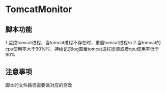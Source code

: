 # TomcatMonitor
## 脚本功能
  1.监控tomcat进程，当tomcat进程不存在时，重启tomcat进程\n
  2.当tomcat的cpu使用率大于90%时，持续记录log直至tomcat进程崩溃或者cpu使用率低于90%
## 注意事项
  脚本的文件路径需要做对应的修改
